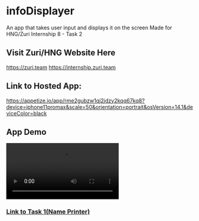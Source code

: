 # infoDisplayer

An app that takes user input and displays it on the screen
Made for HNG/Zuri Internship 8 - Task 2 

## Visit Zuri/HNG Website Here
https://zuri.team
https://internship.zuri.team



## Link to Hosted App:
https://appetize.io/app/rme2gubzw1qj2jdzy2kqq67kq8?device=iphone11promax&scale=50&orientation=portrait&osVersion=14.1&deviceColor=black

## 

## App Demo
![Demo](https://github.com/ucwealth/infoDisplayer/blob/main/Screen%20Recording%202021-08-20%20at%2013.07.50.mov)

### [Link to Task 1(Name Printer)](https://github.com/ucwealth/namePrinter)

